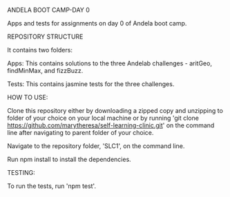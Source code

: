 ANDELA BOOT CAMP-DAY 0

Apps and tests for assignments on day 0 of Andela boot camp.

REPOSITORY STRUCTURE

It contains two folders:

Apps: This contains solutions to the three Andelab challenges - aritGeo, findMinMax, and fizzBuzz.

Tests: This contains jasmine tests for the three challenges.

HOW TO USE:

Clone this repository either by downloading a zipped copy and unzipping to folder of your choice on your local machine or by running 'git clone https://github.com/marytheresa/self-learning-clinic.git' on the command line after navigating to parent folder of your choice.

Navigate to the repository folder, 'SLC1', on the command line.

Run npm install to install the dependencies.

TESTING:

To run the tests, run 'npm test'.
